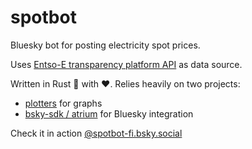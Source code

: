 # spotbot

Bluesky bot for posting electricity spot prices.

Uses [Entso-E transparency platform API](https://newtransparency.entsoe.eu/)
as data source.

Written in Rust 🦀 with ❤️. Relies heavily on two projects:
- [plotters](https://plotters-rs.github.io/home/#!/) for graphs
- [bsky-sdk / atrium](https://github.com/sugyan/atrium) for Bluesky integration

Check it in action [@spotbot-fi.bsky.social](https://bsky.app/profile/spotbot-fi.bsky.social)
